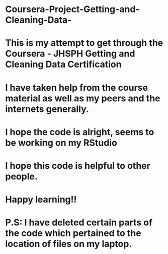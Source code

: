 # Coursera-Project-Getting-and-Cleaning-Data-
# This is my attempt to get through the Coursera - JHSPH Getting and Cleaning Data Certification
# I have taken help from the course material as well as my peers and the internets generally.
# I hope the code is alright, seems to be working on my RStudio
# I hope this code is helpful to other people.
# Happy learning!!

# P.S:  I have deleted certain parts of the code which pertained to the location of files on my laptop.
